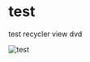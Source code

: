 # test
test recycler view
dvd


![test]([https://github.com/timnewark/test/blob/master/jakubTest.jpg)
